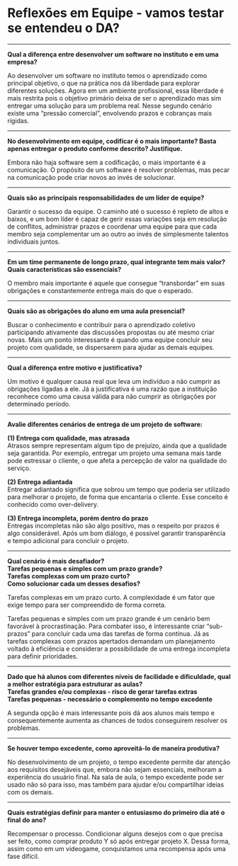 # Reflexões em Equipe - vamos testar se entendeu o DA?

---

**Qual a diferença entre desenvolver um software no instituto e em uma empresa?**  

Ao desenvolver um software no instituto temos o aprendizado como principal objetivo, o que na prática nos dá liberdade para explorar diferentes soluções. Agora em um ambiente profissional, essa liberdade é mais restrita pois o objetivo primário deixa de ser o aprendizado mas sim entregar uma solução para um problema real. Nesse segundo cenário existe uma “pressão comercial”, envolvendo prazos e cobranças mais rígidas.  

---

**No desenvolvimento em equipe, codificar é o mais importante? Basta apenas entregar o produto conforme descrito? Justifique.**  

Embora não haja software sem a codificação, o mais importante é a comunicação. O propósito de um software é resolver problemas, mas pecar na comunicação pode criar novos ao invés de solucionar.  

---

**Quais são as principais responsabilidades de um líder de equipe?**  

Garantir o sucesso da equipe. O caminho até o sucesso é repleto de altos e baixos, e um bom líder é capaz de gerir essas variações seja em resolução de conflitos, administrar prazos e coordenar uma equipe para que cada membro seja complementar um ao outro ao invés de simplesmente talentos individuais juntos.  

---

**Em um time permanente de longo prazo, qual integrante tem mais valor? Quais características são essenciais?**  

O membro mais importante é aquele que consegue “transbordar” em suas obrigações e constantemente entrega mais do que o esperado.  

---

**Quais são as obrigações do aluno em uma aula presencial?**  

Buscar o conhecimento e contribuir para o aprendizado coletivo participando ativamente das discussões propostas ou até mesmo criar novas. Mais um ponto interessante é quando uma equipe concluir seu projeto com qualidade, se dispersarem para ajudar as demais equipes.  

---

**Qual a diferença entre motivo e justificativa?**  

Um motivo é qualquer causa real que leva um indivíduo a não cumprir as obrigações ligadas a ele. Já a justificativa é uma razão que a instituição reconhece como uma causa válida para não cumprir as obrigações por determinado período.  

---

**Avalie diferentes cenários de entrega de um projeto de software:**  

**(1) Entrega com qualidade, mas atrasada**  
Atrasos sempre representam algum tipo de prejuízo, ainda que a qualidade seja garantida. Por exemplo, entregar um projeto uma semana mais tarde pode estressar o cliente, o que afeta a percepção de valor na qualidade do serviço.  

**(2) Entrega adiantada**  
Entregar adiantado significa que sobrou um tempo que poderia ser utilizado para melhorar o projeto, de forma que encantaria o cliente. Esse conceito é conhecido como over-delivery.  

**(3) Entrega incompleta, porém dentro do prazo**  
Entregas incompletas não são algo positivo, mas o respeito por prazos é algo considerável. Após um bom diálogo, é possível garantir transparência e tempo adicional para concluir o projeto.  

---

**Qual cenário é mais desafiador?**  
**Tarefas pequenas e simples com um prazo grande?**  
**Tarefas complexas com um prazo curto?**  
**Como solucionar cada um desses desafios?**  

Tarefas complexas em um prazo curto. A complexidade é um fator que exige tempo para ser compreendido de forma correta.  

Tarefas pequenas e simples com um prazo grande é um cenário bem favorável à procrastinação. Para combater isso, é interessante criar “sub-prazos” para concluir cada uma das tarefas de forma contínua. Já as tarefas complexas com prazos apertados demandam um planejamento voltado à eficiência e considerar a possibilidade de uma entrega incompleta para definir prioridades.  

---

**Dado que há alunos com diferentes níveis de facilidade e dificuldade, qual a melhor estratégia para estruturar as aulas?**  
**Tarefas grandes e/ou complexas - risco de gerar tarefas extras**  
**Tarefas pequenas - necessário o complemento no tempo excedente**  

A segunda opção é mais interessante pois dá aos alunos mais tempo e consequentemente aumenta as chances de todos conseguirem resolver os problemas.  

---

**Se houver tempo excedente, como aproveitá-lo de maneira produtiva?**  

No desenvolvimento de um projeto, o tempo excedente permite dar atenção aos requisitos desejáveis que, embora não sejam essenciais, melhoram a experiência do usuário final. Na sala de aula, o tempo excedente pode ser usado não só para isso, mas também para ajudar e/ou compartilhar ideias com os demais.  

---

**Quais estratégias definir para manter o entusiasmo do primeiro dia até o final do ano?**  

Recompensar o processo. Condicionar alguns desejos com o que precisa ser feito, como comprar produto Y só após entregar projeto X. Dessa forma, assim como em um videogame, conquistamos uma recompensa após uma fase difícil.  
